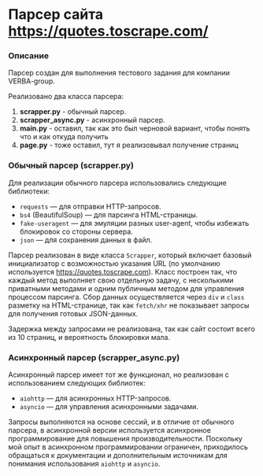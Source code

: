 # Парсер сайта https://quotes.toscrape.com/

### Описание
Парсер создан для выполнения тестового задания для компании VERBA-group.

Реализовано два класса парсера:
1. **scrapper.py** - обычный парсер.
2. **scrapper_async.py** - асинхронный парсер.
3. **main.py** - оставил, так как это был черновой вариант, чтобы понять что и как откуда получить
4. **page.py** - тоже оставил, тут я реализовывал получение страниц

### Обычный парсер (scrapper.py)
Для реализации обычного парсера использовались следующие библиотеки:
- `requests` — для отправки HTTP-запросов.
- `bs4` (BeautifulSoup) — для парсинга HTML-страницы.
- `fake-useragent` — для эмуляции разных user-agent, чтобы избежать блокировок со стороны сервера.
- `json` — для сохранения данных в файл.

Парсер реализован в виде класса `Scrapper`, который включает базовый инициализатор с возможностью указания URL (по умолчанию используется https://quotes.toscrape.com). Класс построен так, что каждый метод выполняет свою отдельную задачу, с несколькими приватными методами и одним публичным методом для управления процессом парсинга. Сбор данных осуществляется через `div` и `class` разметку на HTML-странице, так как `fetch/xhr` не показывает запросы для получения готовых JSON-данных.

Задержка между запросами не реализована, так как сайт состоит всего из 10 страниц, и вероятность блокировки мала.

### Асинхронный парсер (scrapper_async.py)
Асинхронный парсер имеет тот же функционал, но реализован с использованием следующих библиотек:
- `aiohttp` — для асинхронных HTTP-запросов.
- `asyncio` — для управления асинхронными задачами.

Запросы выполняются на основе сессий, и в отличие от обычного парсера, в асинхронной версии используется асинхронное программирование для повышения производительности. Поскольку мой опыт в асинхронном программировании ограничен, приходилось обращаться к документации и дополнительным источникам для понимания использования `aiohttp` и `asyncio`.
